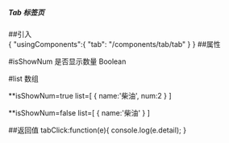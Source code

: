 ##### Tab 标签页
##引入  
{
	"usingComponents":{
		"tab": "/components/tab/tab"
	}
}
 <tab list="{{tablist}}" isShowNum="{{true}}" bind:tabclick="tabClick"></tab>
##属性

#isShowNum 是否显示数量 Boolean

#list 数组

**isShowNum=true
list=[
	{
	   name:'柴油',
	   num:2
	}
]

**isShowNum=false
list=[
	{
	   name:'柴油'
	}
]

##返回值
tabClick:function(e){
  console.log(e.detail);
}

